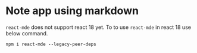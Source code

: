 # Note app using markdown

`react-mde` does not support react 18 yet. To to use `react-mde` in react 18 use below command.
```
npm i react-mde --legacy-peer-deps
```
